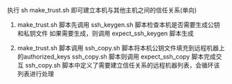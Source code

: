 执行 sh make_trust.sh 即可建立本机与其他主机之间的信任关系(单向)

1. make_trust.sh 脚本先调用 ssh_keygen.sh 脚本检查本机是否需要生成公钥和私钥文件
    如果需要生成，则调用 expect_ssh_keygen 脚本生成

2. make_trust.sh 脚本调用 ssh_copy.sh 脚本将本机公钥文件填充到远程机器上的authorized_keys
    ssh_copy.sh 脚本则调用 expect_ssh_copy 脚本完成交互
    ssh_copy.sh 脚本中定义了需要建立信任关系的远程机器列表，会循环该列表进行处理